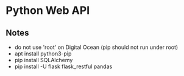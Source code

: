 # Python Web API

## Notes

* do not use 'root' on Digital Ocean (pip should not run under root)
* apt install python3-pip
* pip install SQLAlchemy
* pip install -U flask flask_restful pandas
